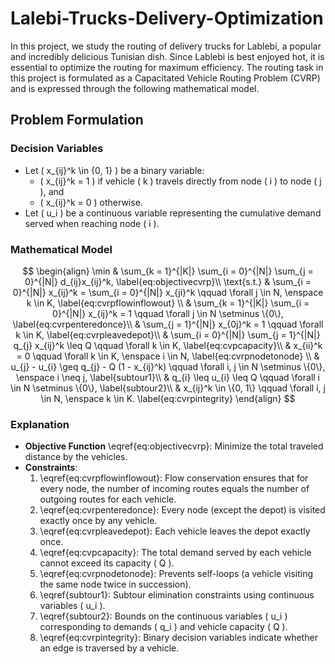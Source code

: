 # Lalebi-Trucks-Delivery-Optimization

In this project, we study the routing of delivery trucks for Lablebi, a popular and incredibly delicious Tunisian dish. Since Lablebi is best enjoyed hot, it is essential to optimize the routing for maximum efficiency. The routing task in this project is formulated as a Capacitated Vehicle Routing Problem (CVRP) and is expressed through the following mathematical model.

## Problem Formulation

### Decision Variables

- Let \( x_{ij}^k \in \{0, 1\} \) be a binary variable:
  - \( x_{ij}^k = 1 \) if vehicle \( k \) travels directly from node \( i \) to node \( j \), and 
  - \( x_{ij}^k = 0 \) otherwise.
- Let \( u_i \) be a continuous variable representing the cumulative demand served when reaching node \( i \).

### Mathematical Model

$$
\begin{align}
\min & \sum_{k = 1}^{|K|} \sum_{i = 0}^{|N|} \sum_{j = 0}^{|N|} d_{ij}x_{ij}^k, \label{eq:objectivecvrp}\\
\text{s.t.} & \sum_{i = 0}^{|N|} x_{ij}^k = \sum_{i = 0}^{|N|} x_{ji}^k \qquad \forall j \in N, \enspace k \in K, \label{eq:cvrpflowinflowout} \\
& \sum_{k = 1}^{|K|} \sum_{i = 0}^{|N|} x_{ij}^k = 1 \qquad \forall j \in N \setminus \{0\}, \label{eq:cvrpenteredonce}\\
& \sum_{j = 1}^{|N|} x_{0j}^k = 1 \qquad \forall k \in K, \label{eq:cvrpleavedepot}\\
& \sum_{i = 0}^{|N|} \sum_{j = 1}^{|N|} q_{j} x_{ij}^k \leq Q \qquad \forall k \in K, \label{eq:cvpcapacity}\\
& x_{ii}^k = 0 \qquad \forall k \in K, \enspace i \in N, \label{eq:cvrpnodetonode} \\
& u_{j} - u_{i} \geq q_{j} - Q (1 - x_{ij}^k) \qquad \forall i, j \in N \setminus \{0\}, \enspace i \neq j, \label{subtour1}\\
& q_{i} \leq u_{i} \leq Q \qquad \forall i \in N \setminus \{0\}, \label{subtour2}\\
& x_{ij}^k \in \{0, 1\} \qquad \forall i, j \in N, \enspace k \in K. \label{eq:cvrpintegrity}
\end{align}
$$

### Explanation

- **Objective Function** \eqref{eq:objectivecvrp}: Minimize the total traveled distance by the vehicles.
- **Constraints**:
  1. \eqref{eq:cvrpflowinflowout}: Flow conservation ensures that for every node, the number of incoming routes equals the number of outgoing routes for each vehicle.
  2. \eqref{eq:cvrpenteredonce}: Every node (except the depot) is visited exactly once by any vehicle.
  3. \eqref{eq:cvrpleavedepot}: Each vehicle leaves the depot exactly once.
  4. \eqref{eq:cvpcapacity}: The total demand served by each vehicle cannot exceed its capacity \( Q \).
  5. \eqref{eq:cvrpnodetonode}: Prevents self-loops (a vehicle visiting the same node twice in succession).
  6. \eqref{subtour1}: Subtour elimination constraints using continuous variables \( u_i \).
  7. \eqref{subtour2}: Bounds on the continuous variables \( u_i \) corresponding to demands \( q_i \) and vehicle capacity \( Q \).
  8. \eqref{eq:cvrpintegrity}: Binary decision variables indicate whether an edge is traversed by a vehicle.
